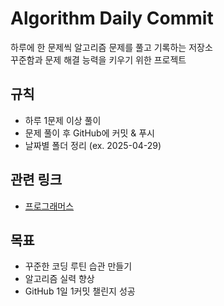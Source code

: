 # Algorithm Daily Commit

하루에 한 문제씩 알고리즘 문제를 풀고 기록하는 저장소  
꾸준함과 문제 해결 능력을 키우기 위한 프로젝트

##  규칙
- 하루 1문제 이상 풀이
- 문제 풀이 후 GitHub에 커밋 & 푸시
- 날짜별 폴더 정리 (ex. 2025-04-29)

##  관련 링크
- [프로그래머스](https://school.programmers.co.kr/)

##  목표
- 꾸준한 코딩 루틴 습관 만들기
- 알고리즘 실력 향상
- GitHub 1일 1커밋 챌린지 성공


